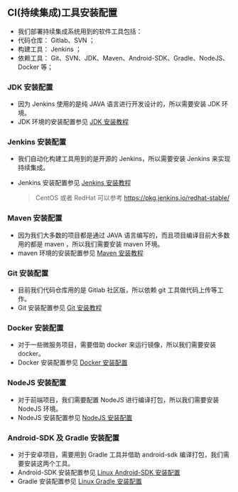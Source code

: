 ## CI(持续集成)工具安装配置

- 我们部署持续集成系统用到的软件工具包括：
- 代码仓库： Gitlab、SVN ；
- 构建工具： Jenkins ；
- 依赖工具： Git、SVN、JDK、Maven、Android-SDK、Gradle、NodeJS、Docker 等；

### JDK 安装配置

- 因为 Jenkins 使用的是纯 JAVA 语言进行开发设计的，所以需要安装 JDK 环境。
- JDK 环境的安装配置参见 [ JDK 安装教程 ](../envconfig/env-java-jdk-config.md)

### Jenkins 安装配置

- 我们自动化构建工具用到的是开源的 Jenkins，所以需要安装 Jenkins 来实现持续集成。
- Jenkins 安装配置参见 [ Jenkins 安装教程 ](https://jenkins.io/doc/book/installing/)

  > CentOS 或者 RedHat 可以参考 <https://pkg.jenkins.io/redhat-stable/>

### Maven 安装配置

- 因为我们大多数的项目都是通过 JAVA 语言编写的，而且项目编译目前大多数用的都是 maven ，所以我们需要安装 maven 环境。
- maven 环境的安装配置参见 [ Maven 安装教程 ](../envconfig/env-maven-config.md)

### Git 安装配置

- 目前我们代码仓库用的是 Gitlab 社区版，所以依赖 git 工具做代码上传等工作。
- Git 安装配置参见 [ Git 安装教程 ](../envconfig/env-git-installation.md)

### Docker 安装配置

- 对于一些微服务项目，需要借助 docker 来运行镜像，所以我们需要安装 docker。
- Docker 安装配置参见 [ Docker 安装配置 ](https://github.com/yeaheo/docker-base/blob/master/docker-installation.md)

### NodeJS 安装配置

- 对于前端项目，我们需要配置 NodeJS 进行编译打包，所以我们需要安装 NodeJS 环境。
- NodeJS 安装配置参见 [ NodeJS 安装配置 ](../envconfig/env-nodejs-config.md)

### Android-SDK 及 Gradle 安装配置

- 对于安卓项目，需要用到 Gradle 工具并借助 android-sdk 编译打包，我们需要安装这两个工具。
- Android-SDK 安装配置参见 [ Linux Android-SDK 安装配置 ](../envconfig/env-android-sdk-config.md)
- Gradle 安装配置参见 [ Linux Gradle 安装配置 ](../envconfig/env-gradle-config.md)

